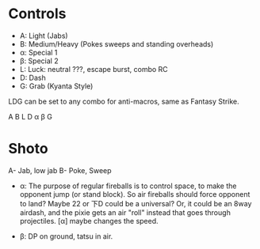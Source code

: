 # Controls
- A: Light (Jabs)
- B: Medium/Heavy (Pokes sweeps and standing overheads)
- α: Special 1
- β: Special 2
- L: Luck: neutral ???, escape burst, combo RC
- D: Dash
- G: Grab (Kyanta Style)

LDG can be set to any combo for anti-macros, same as Fantasy Strike.

A B L D
α β G 

# Shoto

A- Jab, low jab
B- Poke, Sweep

- α: The purpose of regular fireballs is to control space, to make the opponent jump (or stand block). So air fireballs should force opponent to land? Maybe 22 or 下D could be a universal? Or, it could be an 8way airdash, and the pixie gets an air "roll" instead that goes through projectiles. [α] maybe changes the speed.

- β: DP on ground, tatsu in air.
